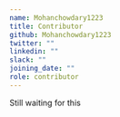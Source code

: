 ```yaml
---
name: Mohanchowdary1223
title: Contributor
github: Mohanchowdary1223
twitter: ""
linkedin: ""
slack: ""
joining_date: ""
role: contributor
---
```


Still waiting for this

